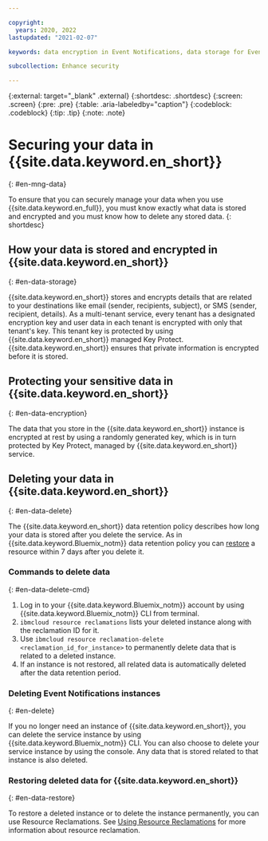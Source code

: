 ```yaml
---

copyright:
  years: 2020, 2022
lastupdated: "2021-02-07"

keywords: data encryption in Event Notifications, data storage for Event Notifications, bring your own keys for Event Notifications, BYOK for Event Notifications, key management for Event Notifications, key encryption for Event Notifications, personal data in Event Notifications, data deletion for Event Notifications, data in Event Notifications, data security in Event Notifications, KYOK for Event Notifications

subcollection: Enhance security

---
```


{:external: target="_blank" .external}
{:shortdesc: .shortdesc}
{:screen: .screen}
{:pre: .pre}
{:table: .aria-labeledby="caption"}
{:codeblock: .codeblock}
{:tip: .tip}
{:note: .note}   



# Securing your data in {{site.data.keyword.en_short}}
{: #en-mng-data}

To ensure that you can securely manage your data when you use {{site.data.keyword.en_full}}, you must know exactly what data is stored and encrypted and you must know how to delete any stored data.
{: shortdesc}

<!-- Work with your offering's SMEs to fill out the following sections as applicable to your offering. -->

## How your data is stored and encrypted in {{site.data.keyword.en_short}}
{: #en-data-storage}

{{site.data.keyword.en_short}} stores and encrypts details that are related to your destinations like email (sender, recipients, subject), or SMS (sender, recipient, details). As a multi-tenant service, every tenant has a designated encryption key and user data in each tenant is encrypted with only that tenant's key. This tenant key is protected by using {{site.data.keyword.en_short}} managed Key Protect. {{site.data.keyword.en_short}} ensures that private information is encrypted before it is stored.


## Protecting your sensitive data in {{site.data.keyword.en_short}}
{: #en-data-encryption}

The data that you store in the {{site.data.keyword.en_short}} instance is encrypted at rest by using a randomly generated key, which is in turn protected by Key Protect, managed by {{site.data.keyword.en_short}} service.

<!-- Some other examples that support both Key Protect and Hyper Protect Crypto Services:
Event Streams: https://test.cloud.ibm.com/docs/EventStreams?topic=EventStreams-managing_encryption
https://test.cloud.ibm.com/docs/appid?topic=appid-mng-data -->


## Deleting your data in {{site.data.keyword.en_short}}
{: #en-data-delete}

The {{site.data.keyword.en_short}} data retention policy describes how long your data is stored after you delete the service. As in {{site.data.keyword.Bluemix_notm}} data retention policy you can [restore](/docs/account?topic=account-resource-reclamation&interface=cli#restore-resource-cli) a resource within 7 days after you delete it.

### Commands to delete data
{: #en-data-delete-cmd}

1. Log in to your {{site.data.keyword.Bluemix_notm}} account by using {{site.data.keyword.Bluemix_notm}} CLI from terminal.
2. `ibmcloud resource reclamations` lists your deleted instance along with the reclamation ID for it.
3. Use `ibmcloud resource reclamation-delete <reclamation_id_for_instance>` to permanently delete data that is related to a deleted instance.
4. If an instance is not restored, all related data is automatically deleted after the data retention period.

### Deleting Event Notifications instances
{: #en-delete}

If you no longer need an instance of {{site.data.keyword.en_short}}, you can delete the service instance by using {{site.data.keyword.Bluemix_notm}} CLI. You can also choose to delete your service instance by using the console. Any data that is stored related to that instance is also deleted.


### Restoring deleted data for {{site.data.keyword.en_short}}
{: #en-data-restore}

To restore a deleted instance or to delete the instance permanently, you can use Resource Reclamations. See [Using Resource Reclamations](/docs/account?topic=account-resource-reclamation) for more information about resource reclamation.
